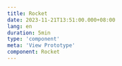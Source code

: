 ```yaml
---
title: Rocket
date: 2023-11-21T13:51:00.000+08:00
lang: en
duration: 5min
type: 'component'
meta: 'View Prototype'
component: Rocket
---
```


<Title />

<Rocket />
